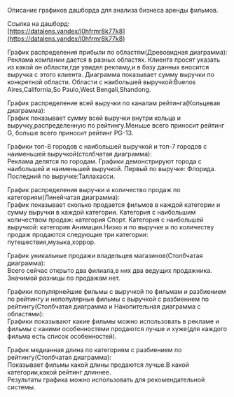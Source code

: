 Описание графиков дашборда для анализа бизнеса аренды фильмов.

Ссылка на дашборд:  
[https://datalens.yandex/l0hfrmr8k77k8](https://datalens.yandex/l0hfrmr8k77k8)

График распределения прибыли по областям(Древовидная диаграмма):  
Реклама компании дается в разных областях. Клиента просят указать из какой он области,где увидел рекламу,и в базу данных вносится выручка с этого клиента. Диаграмма показывает сумму выручки по конкретной области. Области с наибольшей выручкой:Buenos Aires,California,So Paulo,West Bengali,Shandong.

График распределение всей выручки по каналам рейтинга(Кольцевая диаграмма):  
График показывает сумму всей выручки внутри кольца и выручку,распределенную по рейтингу.Меньше всего приносит рейтинг G, больше всего приносит рейтинг PG-13.

Графики топ-8 городов с наибольшей выручкой и топ-7 городов с наименьшей выручкой(столбчатая диаграмма):  
Реклама делятся по городам. Графики демонстрируют города с наибольшей и наименьшей выручкой. Первый по выручке: Флорида. Последний по выручке:Таллахасси.

График распределения выручки и количество продаж по категориям(Линейчатая диаграмма):  
График показывает сколько продается фильмов в каждой категории и сумму выручки в каждой категории. Категория с наибольшим количеством продаж: категория Спорт. Категория с наибольшей выручкой: категория Анимация.Низко и по выручке и по количеству продаж продаются следующие три категории: путешествия,музыка,хоррор.

График уникальные продажи владельцев магазинов(Столбчатая диаграмма):  
Всего сейчас открыто два филиала,в них два ведущих продажника. Значимой разницы по продажам нет.

Графики популярнейшие фильмы с выручкой по фильмам и разбиением по рейтингу и непопулярные фильмы с выручкой с разбиением по рейтингу(Столбчатая диаграмма и Накопительная диаграмма с областями):  
Графики показывают какие фильмы можно использовать в рекламе и фильмы с какими особенностями продаются лучше и хуже(для каждого фильма есть список особенностей). 

График медианная длина по категориям с разбиением по рейтингу(Столбчатая диаграмма):  
Показывает фильмы какой длины продаются лучше.В какой категории,какой рейтинг длиннее.  
Результаты графика можно использовать для рекомендательной системы.  
